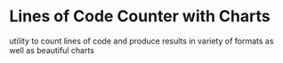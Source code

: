 # Lines of Code Counter with Charts

utility to count lines of code and produce results in variety of formats as well as beautiful charts